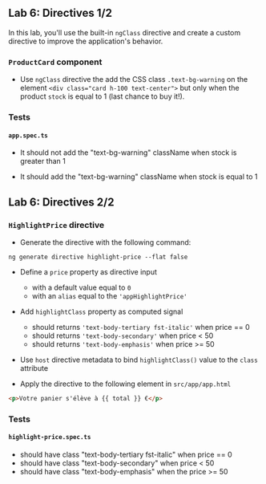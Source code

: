## Lab 6: Directives 1/2

In this lab, you'll use the built-in `ngClass` directive and create a custom directive to improve the application's behavior.

### `ProductCard` component

- Use `ngClass` directive the add the CSS class `.text-bg-warning` on the element `<div class="card h-100 text-center">` but only when the product `stock` is equal to 1 (last chance to buy it!).

### Tests

#### `app.spec.ts`

- It should not add the "text-bg-warning" className when stock is greater than 1

- It should add the "text-bg-warning" className when stock is equal to 1



## Lab 6: Directives 2/2
### `HighlightPrice` directive

- Generate the directive with the following command:

```shell
ng generate directive highlight-price --flat false
```

- Define a `price` property as directive input
  - with a default value equal to `0`
  - with an `alias` equal to the `'appHighlightPrice'`
  
- Add `highlightClass` property as computed signal
  - should returns `'text-body-tertiary fst-italic'` when price == 0
  - should returns `'text-body-secondary'` when price < 50
  - should returns `'text-body-emphasis'` when price >= 50

- Use `host` directive metadata to bind `highlightClass()` value to the `class` attribute 

- Apply the directive to the following element in `src/app/app.html`

```html
<p>Votre panier s'élève à {{ total }} €</p>
```

### Tests

#### `highlight-price.spec.ts`

- should have class "text-body-tertiary fst-italic" when price == 0
- should have class "text-body-secondary" when price < 50
- should have class "text-body-emphasis" when the price >= 50
